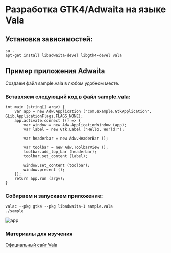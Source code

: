 # Разработка GTK4/Adwaita на языке Vala

## Установка зависимостей:

```shell
su -
apt-get install libadwaita-devel libgtk4-devel vala
```

## Пример приложения Adwaita

Создаем файл sample.vala в любом удобном месте.

### Вставляем следующий код в файл sample.vala:

```vala
int main (string[] argv) {
    var app = new Adw.Application ("com.example.GtkApplication", GLib.ApplicationFlags.FLAGS_NONE);
    app.activate.connect (() => {
        var window = new Adw.ApplicationWindow (app);
        var label = new Gtk.Label ("Hello, World!");

        var headerbar = new Adw.HeaderBar ();

        var toolbar = new Adw.ToolbarView ();
        toolbar.add_top_bar (headerbar);
        toolbar.set_content (label);

        window.set_content (toolbar);
        window.present ();
    });
    return app.run (argv);
}
```

### Собираем и запускаем приложение:

```shell
valac --pkg gtk4 --pkg libadwaita-1 sample.vala
./sample
```

![app](/vala/gtk4-applications/app.png)

### Материалы для изучения

[Официальный сайт Vala](https://vala.dev/)
